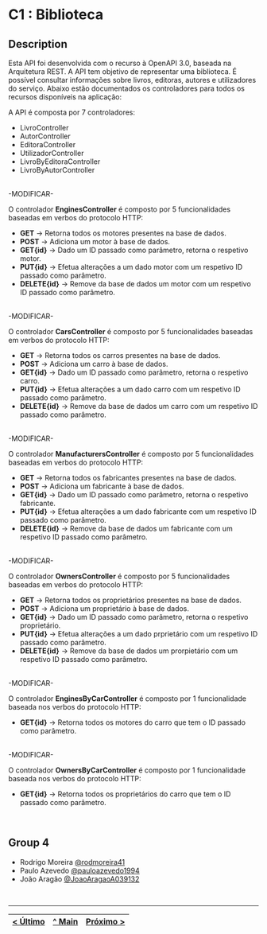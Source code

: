 # C1 : Biblioteca

## Description

Esta API foi desenvolvida com o recurso à OpenAPI 3.0, baseada na Arquitetura REST.
A API tem objetivo de representar uma biblioteca. É possível consultar informações sobre livros, editoras, autores e utilizadores do serviço. Abaixo estão documentados os controladores para todos os recursos disponíveis na aplicação:

A API é composta por 7 controladores:
* LivroController
* AutorController
* EditoraController
* UtilizadorController
* LivroByEditoraController
* LivroByAutorController

</br>-MODIFICAR-

O controlador **EnginesController** é composto por 5 funcionalidades baseadas em verbos do protocolo HTTP:
* **GET** -> Retorna todos os motores presentes na base de dados.
* **POST** -> Adiciona um motor à base de dados.
* **GET{id}** -> Dado um ID passado como parâmetro, retorna o respetivo motor.
* **PUT{id}** -> Efetua alterações a um dado motor com um respetivo ID passado como parâmetro.
* **DELETE{id}** -> Remove da base de dados um motor com um respetivo ID passado como parâmetro.

<br>-MODIFICAR-

O controlador **CarsController** é composto por 5 funcionalidades baseadas em verbos do protocolo HTTP:
* **GET** -> Retorna todos os carros presentes na base de dados.
* **POST** -> Adiciona um carro à base de dados.
* **GET{id}** -> Dado um ID passado como parâmetro, retorna o respetivo carro.
* **PUT{id}** -> Efetua alterações a um dado carro com um respetivo ID passado como parâmetro.
* **DELETE{id}** -> Remove da base de dados um carro com um respetivo ID passado como parâmetro.

<br>-MODIFICAR-

O controlador **ManufacturersController** é composto por 5 funcionalidades baseadas em verbos do protocolo HTTP:
* **GET** -> Retorna todos os fabricantes presentes na base de dados.
* **POST** -> Adiciona um fabricante à base de dados.
* **GET{id}** -> Dado um ID passado como parâmetro, retorna o respetivo fabricante.
* **PUT{id}** -> Efetua alterações a um dado fabricante com um respetivo ID passado como parâmetro.
* **DELETE{id}** -> Remove da base de dados um fabricante com um respetivo ID passado como parâmetro.

<br>-MODIFICAR-

O controlador **OwnersController** é composto por 5 funcionalidades baseadas em verbos do protocolo HTTP:
* **GET** -> Retorna todos os proprietários presentes na base de dados.
* **POST** -> Adiciona um proprietário à base de dados.
* **GET{id}** -> Dado um ID passado como parâmetro, retorna o respetivo proprietário.
* **PUT{id}** -> Efetua alterações a um dado prprietário com um respetivo ID passado como parâmetro.
* **DELETE{id}** -> Remove da base de dados um prorpietário com um respetivo ID passado como parâmetro.

<br>-MODIFICAR-

O controlador **EnginesByCarController** é composto por 1 funcionalidade baseada nos verbos do protocolo HTTP:
* **GET{id}** -> Retorna todos os motores do carro que tem o ID passado como parâmetro.

<br>-MODIFICAR-

O controlador **OwnersByCarController** é composto por 1 funcionalidade baseada nos verbos do protocolo HTTP:
* **GET{id}** -> Retorna todos os proprietários do carro que tem o ID passado como parâmetro. 

<br>

## Group 4

* Rodrigo Moreira [@rodmoreira41](https://github.com/rodmoreira41)
* Paulo Azevedo [@pauloazevedo1994](https://github.com/pauloazevedo1994)
* João Aragão [@JoaoAragaoA039132](https://github.com/JoaoAragaoA039132)

<br>

---
[< Último](c3.md) | [^ Main](../../../) | [Próximo >](c2.md)
:--- | :---: | ---: 